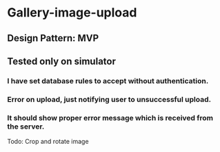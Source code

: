 # Gallery-image-upload

## Design Pattern: MVP
## Tested only on simulator

### I have set database rules to accept without authentication.
### Error on upload, just notifying user to unsuccessful upload.
### It should show proper error message which is received from the server.

Todo:
Crop and rotate image